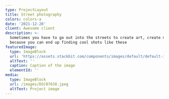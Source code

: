 ```yaml
---
type: ProjectLayout
title: Street photography
colors: colors-a
date: '2021-12-20'
client: Awesome client
description: >-
  Sometimes you have to go out into the streets to create art, create moments
  because you can end up finding cool shots like these
featuredImage:
  type: ImageBlock
  url: 'https://assets.stackbit.com/components/images/default/default-image.png'
  altText: ''
  caption: Caption of the image
  elementId: ''
media:
  type: ImageBlock
  url: /images/DSC07638.jpeg
  altText: Project image
---
```

